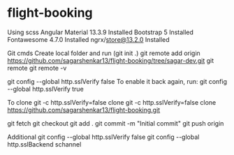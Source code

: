 # flight-booking
Using scss 
Angular Material 13.3.9 Installed
Bootstrap 5 Installed
Fontawesome 4.7.0 Installed
ngrx/store@13.2.0 Installed

Git cmds
Create local folder and run (git init .)
git remote add origin https://github.com/sagarshenkar13/flight-booking/tree/sagar-dev.git
git remote
git remote -v

git config --global http.sslVerify false
To enable it back again, run:
git config --global http.sslVerify true

To clone
git -c http.sslVerify=false clone <URL>
git -c http.sslVerify=false clone https://github.com/sagarshenkar13/flight-booking.git

git fetch
git checkout <Branch>
git add .
git commit -m "Initial commit"
git push origin <Branch>
  
Additional
  git config --global http.sslVerify false
  git config --global http.sslBackend schannel
